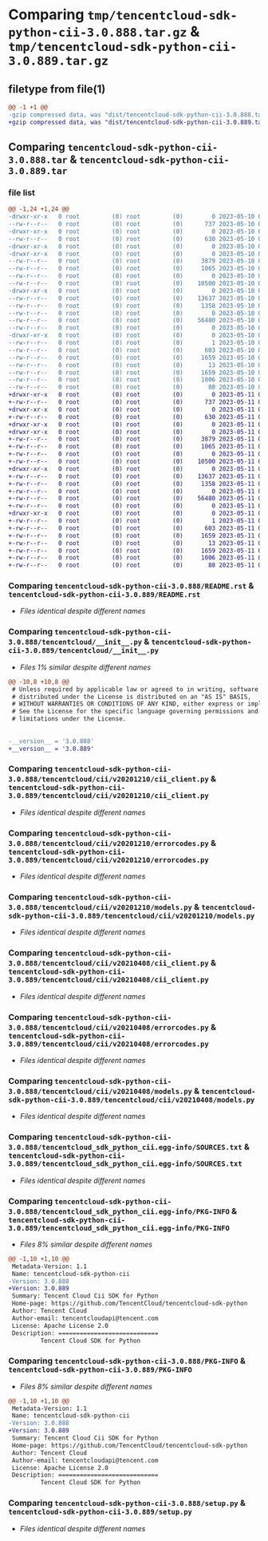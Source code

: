 # Comparing `tmp/tencentcloud-sdk-python-cii-3.0.888.tar.gz` & `tmp/tencentcloud-sdk-python-cii-3.0.889.tar.gz`

## filetype from file(1)

```diff
@@ -1 +1 @@
-gzip compressed data, was "dist/tencentcloud-sdk-python-cii-3.0.888.tar", last modified: Wed May 10 02:00:44 2023, max compression
+gzip compressed data, was "dist/tencentcloud-sdk-python-cii-3.0.889.tar", last modified: Thu May 11 02:28:29 2023, max compression
```

## Comparing `tencentcloud-sdk-python-cii-3.0.888.tar` & `tencentcloud-sdk-python-cii-3.0.889.tar`

### file list

```diff
@@ -1,24 +1,24 @@
-drwxr-xr-x   0 root         (0) root         (0)        0 2023-05-10 02:00:44.000000 tencentcloud-sdk-python-cii-3.0.888/
--rw-r--r--   0 root         (0) root         (0)      737 2023-05-10 02:00:44.000000 tencentcloud-sdk-python-cii-3.0.888/README.rst
-drwxr-xr-x   0 root         (0) root         (0)        0 2023-05-10 02:00:44.000000 tencentcloud-sdk-python-cii-3.0.888/tencentcloud/
--rw-r--r--   0 root         (0) root         (0)      630 2023-05-10 02:00:44.000000 tencentcloud-sdk-python-cii-3.0.888/tencentcloud/__init__.py
-drwxr-xr-x   0 root         (0) root         (0)        0 2023-05-10 02:00:44.000000 tencentcloud-sdk-python-cii-3.0.888/tencentcloud/cii/
-drwxr-xr-x   0 root         (0) root         (0)        0 2023-05-10 02:00:44.000000 tencentcloud-sdk-python-cii-3.0.888/tencentcloud/cii/v20201210/
--rw-r--r--   0 root         (0) root         (0)     3879 2023-05-10 02:00:44.000000 tencentcloud-sdk-python-cii-3.0.888/tencentcloud/cii/v20201210/cii_client.py
--rw-r--r--   0 root         (0) root         (0)     1065 2023-05-10 02:00:44.000000 tencentcloud-sdk-python-cii-3.0.888/tencentcloud/cii/v20201210/errorcodes.py
--rw-r--r--   0 root         (0) root         (0)        0 2023-05-10 02:00:44.000000 tencentcloud-sdk-python-cii-3.0.888/tencentcloud/cii/v20201210/__init__.py
--rw-r--r--   0 root         (0) root         (0)    10500 2023-05-10 02:00:44.000000 tencentcloud-sdk-python-cii-3.0.888/tencentcloud/cii/v20201210/models.py
-drwxr-xr-x   0 root         (0) root         (0)        0 2023-05-10 02:00:44.000000 tencentcloud-sdk-python-cii-3.0.888/tencentcloud/cii/v20210408/
--rw-r--r--   0 root         (0) root         (0)    13637 2023-05-10 02:00:44.000000 tencentcloud-sdk-python-cii-3.0.888/tencentcloud/cii/v20210408/cii_client.py
--rw-r--r--   0 root         (0) root         (0)     1358 2023-05-10 02:00:44.000000 tencentcloud-sdk-python-cii-3.0.888/tencentcloud/cii/v20210408/errorcodes.py
--rw-r--r--   0 root         (0) root         (0)        0 2023-05-10 02:00:44.000000 tencentcloud-sdk-python-cii-3.0.888/tencentcloud/cii/v20210408/__init__.py
--rw-r--r--   0 root         (0) root         (0)    56480 2023-05-10 02:00:44.000000 tencentcloud-sdk-python-cii-3.0.888/tencentcloud/cii/v20210408/models.py
--rw-r--r--   0 root         (0) root         (0)        0 2023-05-10 02:00:44.000000 tencentcloud-sdk-python-cii-3.0.888/tencentcloud/cii/__init__.py
-drwxr-xr-x   0 root         (0) root         (0)        0 2023-05-10 02:00:44.000000 tencentcloud-sdk-python-cii-3.0.888/tencentcloud_sdk_python_cii.egg-info/
--rw-r--r--   0 root         (0) root         (0)        1 2023-05-10 02:00:44.000000 tencentcloud-sdk-python-cii-3.0.888/tencentcloud_sdk_python_cii.egg-info/dependency_links.txt
--rw-r--r--   0 root         (0) root         (0)      603 2023-05-10 02:00:44.000000 tencentcloud-sdk-python-cii-3.0.888/tencentcloud_sdk_python_cii.egg-info/SOURCES.txt
--rw-r--r--   0 root         (0) root         (0)     1659 2023-05-10 02:00:44.000000 tencentcloud-sdk-python-cii-3.0.888/tencentcloud_sdk_python_cii.egg-info/PKG-INFO
--rw-r--r--   0 root         (0) root         (0)       13 2023-05-10 02:00:44.000000 tencentcloud-sdk-python-cii-3.0.888/tencentcloud_sdk_python_cii.egg-info/top_level.txt
--rw-r--r--   0 root         (0) root         (0)     1659 2023-05-10 02:00:44.000000 tencentcloud-sdk-python-cii-3.0.888/PKG-INFO
--rw-r--r--   0 root         (0) root         (0)     1006 2023-05-10 02:00:44.000000 tencentcloud-sdk-python-cii-3.0.888/setup.py
--rw-r--r--   0 root         (0) root         (0)       88 2023-05-10 02:00:44.000000 tencentcloud-sdk-python-cii-3.0.888/setup.cfg
+drwxr-xr-x   0 root         (0) root         (0)        0 2023-05-11 02:28:29.000000 tencentcloud-sdk-python-cii-3.0.889/
+-rw-r--r--   0 root         (0) root         (0)      737 2023-05-11 02:28:29.000000 tencentcloud-sdk-python-cii-3.0.889/README.rst
+drwxr-xr-x   0 root         (0) root         (0)        0 2023-05-11 02:28:29.000000 tencentcloud-sdk-python-cii-3.0.889/tencentcloud/
+-rw-r--r--   0 root         (0) root         (0)      630 2023-05-11 02:28:29.000000 tencentcloud-sdk-python-cii-3.0.889/tencentcloud/__init__.py
+drwxr-xr-x   0 root         (0) root         (0)        0 2023-05-11 02:28:29.000000 tencentcloud-sdk-python-cii-3.0.889/tencentcloud/cii/
+drwxr-xr-x   0 root         (0) root         (0)        0 2023-05-11 02:28:29.000000 tencentcloud-sdk-python-cii-3.0.889/tencentcloud/cii/v20201210/
+-rw-r--r--   0 root         (0) root         (0)     3879 2023-05-11 02:28:29.000000 tencentcloud-sdk-python-cii-3.0.889/tencentcloud/cii/v20201210/cii_client.py
+-rw-r--r--   0 root         (0) root         (0)     1065 2023-05-11 02:28:29.000000 tencentcloud-sdk-python-cii-3.0.889/tencentcloud/cii/v20201210/errorcodes.py
+-rw-r--r--   0 root         (0) root         (0)        0 2023-05-11 02:28:29.000000 tencentcloud-sdk-python-cii-3.0.889/tencentcloud/cii/v20201210/__init__.py
+-rw-r--r--   0 root         (0) root         (0)    10500 2023-05-11 02:28:29.000000 tencentcloud-sdk-python-cii-3.0.889/tencentcloud/cii/v20201210/models.py
+drwxr-xr-x   0 root         (0) root         (0)        0 2023-05-11 02:28:29.000000 tencentcloud-sdk-python-cii-3.0.889/tencentcloud/cii/v20210408/
+-rw-r--r--   0 root         (0) root         (0)    13637 2023-05-11 02:28:29.000000 tencentcloud-sdk-python-cii-3.0.889/tencentcloud/cii/v20210408/cii_client.py
+-rw-r--r--   0 root         (0) root         (0)     1358 2023-05-11 02:28:29.000000 tencentcloud-sdk-python-cii-3.0.889/tencentcloud/cii/v20210408/errorcodes.py
+-rw-r--r--   0 root         (0) root         (0)        0 2023-05-11 02:28:29.000000 tencentcloud-sdk-python-cii-3.0.889/tencentcloud/cii/v20210408/__init__.py
+-rw-r--r--   0 root         (0) root         (0)    56480 2023-05-11 02:28:29.000000 tencentcloud-sdk-python-cii-3.0.889/tencentcloud/cii/v20210408/models.py
+-rw-r--r--   0 root         (0) root         (0)        0 2023-05-11 02:28:29.000000 tencentcloud-sdk-python-cii-3.0.889/tencentcloud/cii/__init__.py
+drwxr-xr-x   0 root         (0) root         (0)        0 2023-05-11 02:28:29.000000 tencentcloud-sdk-python-cii-3.0.889/tencentcloud_sdk_python_cii.egg-info/
+-rw-r--r--   0 root         (0) root         (0)        1 2023-05-11 02:28:29.000000 tencentcloud-sdk-python-cii-3.0.889/tencentcloud_sdk_python_cii.egg-info/dependency_links.txt
+-rw-r--r--   0 root         (0) root         (0)      603 2023-05-11 02:28:29.000000 tencentcloud-sdk-python-cii-3.0.889/tencentcloud_sdk_python_cii.egg-info/SOURCES.txt
+-rw-r--r--   0 root         (0) root         (0)     1659 2023-05-11 02:28:29.000000 tencentcloud-sdk-python-cii-3.0.889/tencentcloud_sdk_python_cii.egg-info/PKG-INFO
+-rw-r--r--   0 root         (0) root         (0)       13 2023-05-11 02:28:29.000000 tencentcloud-sdk-python-cii-3.0.889/tencentcloud_sdk_python_cii.egg-info/top_level.txt
+-rw-r--r--   0 root         (0) root         (0)     1659 2023-05-11 02:28:29.000000 tencentcloud-sdk-python-cii-3.0.889/PKG-INFO
+-rw-r--r--   0 root         (0) root         (0)     1006 2023-05-11 02:28:29.000000 tencentcloud-sdk-python-cii-3.0.889/setup.py
+-rw-r--r--   0 root         (0) root         (0)       88 2023-05-11 02:28:29.000000 tencentcloud-sdk-python-cii-3.0.889/setup.cfg
```

### Comparing `tencentcloud-sdk-python-cii-3.0.888/README.rst` & `tencentcloud-sdk-python-cii-3.0.889/README.rst`

 * *Files identical despite different names*

### Comparing `tencentcloud-sdk-python-cii-3.0.888/tencentcloud/__init__.py` & `tencentcloud-sdk-python-cii-3.0.889/tencentcloud/__init__.py`

 * *Files 1% similar despite different names*

```diff
@@ -10,8 +10,8 @@
 # Unless required by applicable law or agreed to in writing, software
 # distributed under the License is distributed on an "AS IS" BASIS,
 # WITHOUT WARRANTIES OR CONDITIONS OF ANY KIND, either express or implied.
 # See the License for the specific language governing permissions and
 # limitations under the License.
 
 
-__version__ = '3.0.888'
+__version__ = '3.0.889'
```

### Comparing `tencentcloud-sdk-python-cii-3.0.888/tencentcloud/cii/v20201210/cii_client.py` & `tencentcloud-sdk-python-cii-3.0.889/tencentcloud/cii/v20201210/cii_client.py`

 * *Files identical despite different names*

### Comparing `tencentcloud-sdk-python-cii-3.0.888/tencentcloud/cii/v20201210/errorcodes.py` & `tencentcloud-sdk-python-cii-3.0.889/tencentcloud/cii/v20201210/errorcodes.py`

 * *Files identical despite different names*

### Comparing `tencentcloud-sdk-python-cii-3.0.888/tencentcloud/cii/v20201210/models.py` & `tencentcloud-sdk-python-cii-3.0.889/tencentcloud/cii/v20201210/models.py`

 * *Files identical despite different names*

### Comparing `tencentcloud-sdk-python-cii-3.0.888/tencentcloud/cii/v20210408/cii_client.py` & `tencentcloud-sdk-python-cii-3.0.889/tencentcloud/cii/v20210408/cii_client.py`

 * *Files identical despite different names*

### Comparing `tencentcloud-sdk-python-cii-3.0.888/tencentcloud/cii/v20210408/errorcodes.py` & `tencentcloud-sdk-python-cii-3.0.889/tencentcloud/cii/v20210408/errorcodes.py`

 * *Files identical despite different names*

### Comparing `tencentcloud-sdk-python-cii-3.0.888/tencentcloud/cii/v20210408/models.py` & `tencentcloud-sdk-python-cii-3.0.889/tencentcloud/cii/v20210408/models.py`

 * *Files identical despite different names*

### Comparing `tencentcloud-sdk-python-cii-3.0.888/tencentcloud_sdk_python_cii.egg-info/SOURCES.txt` & `tencentcloud-sdk-python-cii-3.0.889/tencentcloud_sdk_python_cii.egg-info/SOURCES.txt`

 * *Files identical despite different names*

### Comparing `tencentcloud-sdk-python-cii-3.0.888/tencentcloud_sdk_python_cii.egg-info/PKG-INFO` & `tencentcloud-sdk-python-cii-3.0.889/tencentcloud_sdk_python_cii.egg-info/PKG-INFO`

 * *Files 8% similar despite different names*

```diff
@@ -1,10 +1,10 @@
 Metadata-Version: 1.1
 Name: tencentcloud-sdk-python-cii
-Version: 3.0.888
+Version: 3.0.889
 Summary: Tencent Cloud Cii SDK for Python
 Home-page: https://github.com/TencentCloud/tencentcloud-sdk-python
 Author: Tencent Cloud
 Author-email: tencentcloudapi@tencent.com
 License: Apache License 2.0
 Description: ============================
         Tencent Cloud SDK for Python
```

### Comparing `tencentcloud-sdk-python-cii-3.0.888/PKG-INFO` & `tencentcloud-sdk-python-cii-3.0.889/PKG-INFO`

 * *Files 8% similar despite different names*

```diff
@@ -1,10 +1,10 @@
 Metadata-Version: 1.1
 Name: tencentcloud-sdk-python-cii
-Version: 3.0.888
+Version: 3.0.889
 Summary: Tencent Cloud Cii SDK for Python
 Home-page: https://github.com/TencentCloud/tencentcloud-sdk-python
 Author: Tencent Cloud
 Author-email: tencentcloudapi@tencent.com
 License: Apache License 2.0
 Description: ============================
         Tencent Cloud SDK for Python
```

### Comparing `tencentcloud-sdk-python-cii-3.0.888/setup.py` & `tencentcloud-sdk-python-cii-3.0.889/setup.py`

 * *Files identical despite different names*

